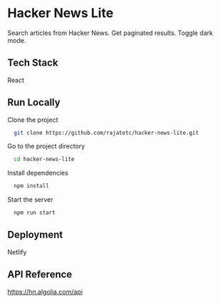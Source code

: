 
# Hacker News Lite

Search articles from Hacker News. 
Get paginated results. 
Toggle dark mode.


## Tech Stack

React

  
## Run Locally

Clone the project

```bash
  git clone https://github.com/rajatetc/hacker-news-lite.git
```

Go to the project directory

```bash
  cd hacker-news-lite
```

Install dependencies

```bash
  npm install
```

Start the server

```bash
  npm run start
```

## Deployment

Netlify

  
## API Reference

https://hn.algolia.com/api

  

  
